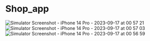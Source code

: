 # Shop_app

![Simulator Screenshot - iPhone 14 Pro - 2023-09-17 at 00 57 21](https://github.com/sevdeaydiin/Shop_app/assets/74006598/370bc6f7-6956-4ef8-87d7-bcf66f8fd880)
![Simulator Screenshot - iPhone 14 Pro - 2023-09-17 at 00 57 03](https://github.com/sevdeaydiin/Shop_app/assets/74006598/8b581f1c-5bdc-4221-aa02-282cb0cdac62)
![Simulator Screenshot - iPhone 14 Pro - 2023-09-17 at 00 56 59](https://github.com/sevdeaydiin/Shop_app/assets/74006598/c98a9ad6-8763-4bee-a655-97213909b9b9)
